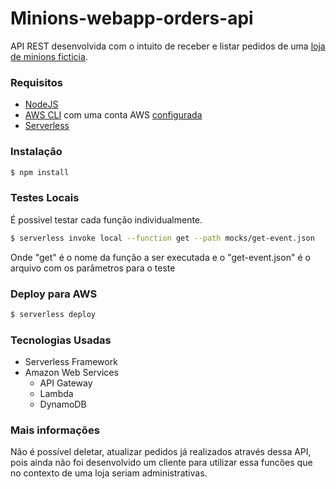 # Minions-webapp-orders-api

API REST desenvolvida com o intuito de receber e listar pedidos de uma [loja de minions ficticia](https://github.com/Alex-Jr/minions-webapp-client).

### Requisitos
* [NodeJS](https://nodejs.org/en/)
* [AWS CLI](https://docs.aws.amazon.com/cli/latest/userguide/cli-chap-install.html) com uma conta AWS [configurada](https://docs.aws.amazon.com/cli/latest/userguide/cli-configure-quickstart.html) 
* [Serverless](https://www.npmjs.com/package/serverless)

### Instalação

``` bash
$ npm install
```

### Testes Locais

É possivel testar cada função individualmente.

``` bash
$ serverless invoke local --function get --path mocks/get-event.json
```

Onde "get" é o nome da função a ser executada e o "get-event.json" é o arquivo com os parâmetros para o teste

### Deploy para AWS

``` bash
$ serverless deploy
```

### Tecnologias Usadas

* Serverless Framework
* Amazon Web Services
  * API Gateway
  * Lambda
  * DynamoDB

### Mais informações

Não é possível deletar, atualizar pedidos já realizados através dessa API, pois ainda não foi desenvolvido um cliente para utilizar essa funcões que no contexto de uma loja seriam administrativas.
